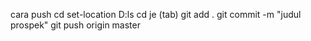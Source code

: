 cara push
cd
set-location D:ls
cd je (tab)
git add .
git commit -m "judul prospek"
git push origin master